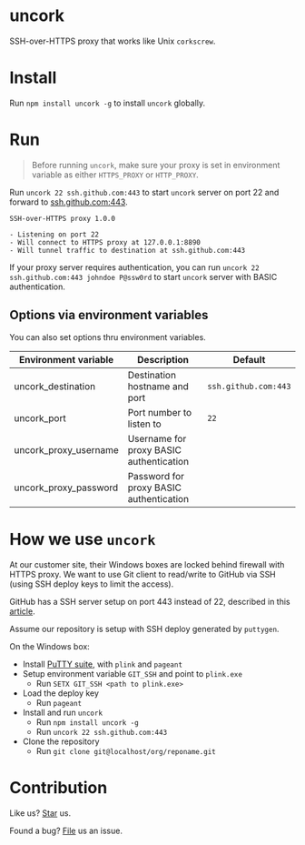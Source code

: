 # uncork

SSH-over-HTTPS proxy that works like Unix `corkscrew`.

# Install

Run `npm install uncork -g` to install `uncork` globally.

# Run

> Before running `uncork`, make sure your proxy is set in environment variable as either `HTTPS_PROXY` or `HTTP_PROXY`.

Run `uncork 22 ssh.github.com:443` to start `uncork` server on port 22 and forward to [ssh.github.com:443](ssh://ssh.github.com:443).

```
SSH-over-HTTPS proxy 1.0.0

- Listening on port 22
- Will connect to HTTPS proxy at 127.0.0.1:8890
- Will tunnel traffic to destination at ssh.github.com:443
```

If your proxy server requires authentication, you can run `uncork 22 ssh.github.com:443 johndoe P@ssw0rd` to start `uncork` server with BASIC authentication.

## Options via environment variables

You can also set options thru environment variables.

| Environment variable  | Description                             | Default              |
| --------------------- | --------------------------------------- | -------------------- |
| uncork_destination    | Destination hostname and port           | `ssh.github.com:443` |
| uncork_port           | Port number to listen to                | `22`                 |
| uncork_proxy_username | Username for proxy BASIC authentication |                      |
| uncork_proxy_password | Password for proxy BASIC authentication |                      |

# How we use `uncork`

At our customer site, their Windows boxes are locked behind firewall with HTTPS proxy. We want to use Git client to read/write to GitHub via SSH (using SSH deploy keys to limit the access).

GitHub has a SSH server setup on port 443 instead of 22, described in this [article](https://help.github.com/articles/using-ssh-over-the-https-port/).

Assume our repository is setup with SSH deploy generated by `puttygen`.

On the Windows box:

* Install [PuTTY suite](http://www.chiark.greenend.org.uk/~sgtatham/putty/), with `plink` and `pageant`
* Setup environment variable `GIT_SSH` and point to `plink.exe`
  * Run `SETX GIT_SSH <path to plink.exe>`
* Load the deploy key
  * Run `pageant`
* Install and run `uncork`
  * Run `npm install uncork -g`
  * Run `uncork 22 ssh.github.com:443`
* Clone the repository
  * Run `git clone git@localhost/org/reponame.git`

# Contribution

Like us? [Star](https://github.com/compulim/uncork/stargazers) us.

Found a bug? [File](https://github.com/compulim/uncork/issues) us an issue.
